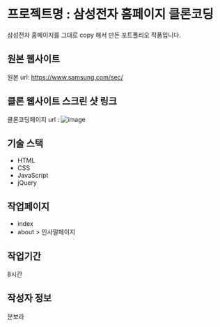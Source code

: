 # 프로젝트명 : 삼성전자 홈페이지 클론코딩
삼성전자 홈페이지를 그대로 copy 해서 만든 포트폴리오 작품입니다.

## 원본 웹사이트
원본 url: https://www.samsung.com/sec/

## 클론 웹사이트 스크린 샷 링크
클론코딩페이지 url :
![image](https://github.com/bora9410/pf1/assets/142555231/8b9c3255-64e9-4488-a731-51e3423ebe33)


## 기술 스택
- HTML
- CSS
- JavaScript
- jQuery

## 작업페이지
- index
- about > 인사말페이지

## 작업기간
8시간

## 작성자 정보
문보라
